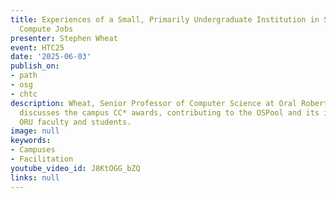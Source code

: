 ```yaml
---
title: Experiences of a Small, Primarily Undergraduate Institution in Servicing OSPool
  Compute Jobs
presenter: Stephen Wheat
event: HTC25
date: '2025-06-03'
publish_on:
- path
- osg
- chtc
description: Wheat, Senior Professor of Computer Science at Oral Roberts University,
  discusses the campus CC* awards, contributing to the OSPool and its impact on the
  ORU faculty and students.
image: null
keywords:
- Campuses
- Facilitation
youtube_video_id: J8KtOGG_bZQ
links: null
---
```

